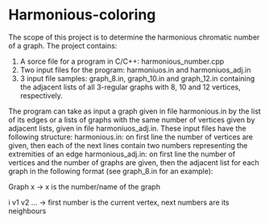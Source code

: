 # Harmonious-coloring
The scope of this project is to determine the harmonious chromatic number of a graph.
The project contains:
1. A sorce file for a program in C/C++:  harmonious_number.cpp
2. Two input files for the program: harmoniuos.in and harmoniuos_adj.in
3. 3 input file samples: graph_8.in, graph_10.in and graph_12.in containing the adjacent lists of all 3-regular graphs with 8, 10 and 12 vertices, respectively.

The program can take as input a graph given in file harmonious.in by the list of its edges or a lists of graphs with the same number of vertices given by adjacent lists, given in file harmoniuos_adj.in. These input files have the following structure:
harmonious.in: on  first line the number of vertices are given, then each of the next lines contain two numbers representing the extremities of an edge
harmonious_adj.in: on  first line the number of vertices  and the number of graphs are given, then the adjacent list for each graph in the following format (see graph_8.in for an example):

Graph x -> x is the number/name of the graph 

i  v1 v2 ...  -> first number is the current vertex, next numbers are its neighbours

